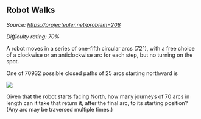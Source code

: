 Robot Walks
-----------

*Source: https://projecteuler.net/problem=208*


*Difficulty rating: 70%*

A robot moves in a series of one-fifth circular arcs (72°), with a free
choice of a clockwise or an anticlockwise arc for each step, but no
turning on the spot.

One of 70932 possible closed paths of 25 arcs starting northward is

![](project/images/p208_robotwalk.gif)

Given that the robot starts facing North, how many journeys of 70 arcs
in length can it take that return it, after the final arc, to its
starting position?\
 (Any arc may be traversed multiple times.)
